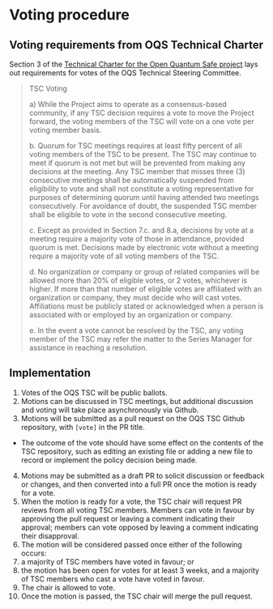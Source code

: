 # Voting procedure

## Voting requirements from OQS Technical Charter

Section 3 of the [Technical Charter for the Open Quantum Safe project](https://github.com/open-quantum-safe/tsc/blob/main/charter/charter-2024-01-03.pdf) lays out requirements for votes of the OQS Technical Steering Committee.

> TSC Voting
> 
> a) While the Project aims to operate as a consensus-based community, if any TSC decision requires a vote to move the Project forward, the voting members of the TSC will vote on a one vote per voting member basis.
> 
> b. Quorum for TSC meetings requires at least fifty percent of all voting members of the TSC to be present. The TSC may continue to meet if quorum is not met but will be prevented from making any decisions at the meeting. Any TSC member that misses three (3) consecutive meetings shall be automatically suspended from eligibility to vote and shall not constitute a voting representative for purposes of determining quorum until having attended two meetings consecutively. For avoidance of doubt, the suspended TSC member shall be eligible to vote in the second consecutive meeting.
> 
> c. Except as provided in Section 7.c. and 8.a, decisions by vote at a meeting require a majority vote of those in attendance, provided quorum is met. Decisions made by electronic vote without a meeting require a majority vote of all voting members of the TSC.
> 
> d. No organization or company or group of related companies will be allowed more than 20% of eligible votes, or 2 votes, whichever is higher. If more than that number of eligible votes are affiliated with an organization or company, they must decide who will cast votes. Affiliations must be publicly stated or acknowledged when a person is associated with or employed by an organization or company.
> 
> e. In the event a vote cannot be resolved by the TSC, any voting member of the TSC may refer the matter to the Series Manager for assistance in reaching a resolution.

## Implementation

1. Votes of the OQS TSC will be public ballots.
2. Motions can be discussed in TSC meetings, but additional discussion and voting will take place asynchronously via Github.
3. Motions will be submitted as a pull request on the OQS TSC Github repository, with `[vote]` in the PR title.
  - The outcome of the vote should have some effect on the contents of the TSC repository, such as editing an existing file or adding a new file to record or implement the policy decision being made.
4. Motions may be submitted as a draft PR to solicit discussion or feedback or changes, and then converted into a full PR once the motion is ready for a vote.
5. When the motion is ready for a vote, the TSC chair will request PR reviews from all voting TSC members. Members can vote in favour by approving the pull request or leaving a comment indicating their approval; members can vote opposed by leaving a comment indicating their disapproval.
6. The motion will be considered passed once either of the following occurs:
  1. a majority of TSC members have voted in favour; or
  2. the motion has been open for votes for at least 3 weeks, and a majority of TSC members who cast a vote have voted in favour.
1. The chair is allowed to vote.
2.  Once the motion is passed, the TSC chair will merge the pull request.
